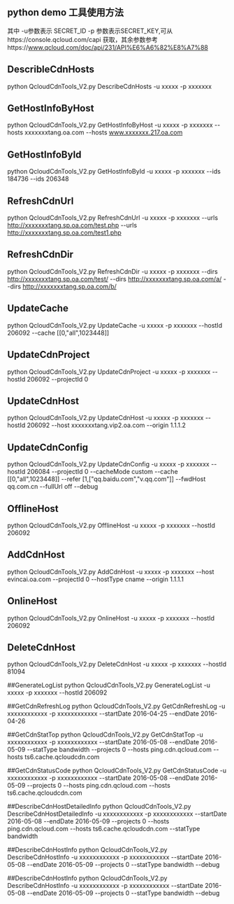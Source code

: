 ## python demo 工具使用方法
其中 -u参数表示 SECRET_ID -p 参数表示SECRET_KEY,可从https://console.qcloud.com/capi 获取，其余参数参考https://www.qcloud.com/doc/api/231/API%E6%A6%82%E8%A7%88

## DescribleCdnHosts
python QcloudCdnTools_V2.py DescribeCdnHosts -u xxxxx -p xxxxxxx

## GetHostInfoByHost
python QcloudCdnTools_V2.py GetHostInfoByHost -u xxxxx -p xxxxxxx --hosts xxxxxxxtang.oa.com --hosts www.xxxxxxx.217.oa.com 

## GetHostInfoById 
python QcloudCdnTools_V2.py GetHostInfoById -u xxxxx -p xxxxxxx --ids 184736 --ids 206348

## RefreshCdnUrl
python QcloudCdnTools_V2.py RefreshCdnUrl -u xxxxx -p xxxxxxx --urls http://xxxxxxxtang.sp.oa.com/test.php --urls http://xxxxxxxtang.sp.oa.com/test1.php 
 
## RefreshCdnDir
python QcloudCdnTools_V2.py RefreshCdnDir -u xxxxx -p xxxxxxx --dirs http://xxxxxxxtang.sp.oa.com/test/ --dirs http://xxxxxxxtang.sp.oa.com/a/ --dirs http://xxxxxxxtang.sp.oa.com/b/ 

## UpdateCache 
python QcloudCdnTools_V2.py UpdateCache -u xxxxx -p xxxxxxx  --hostId 206092 --cache [[0,\"all\",1023448]]

## UpdateCdnProject
python QcloudCdnTools_V2.py UpdateCdnProject -u xxxxx -p xxxxxxx  --hostId 206092 --projectId 0

## UpdateCdnHost
python QcloudCdnTools_V2.py UpdateCdnHost -u xxxxx -p xxxxxxx  --hostId 206092 --host xxxxxxxtang.vip2.oa.com --origin 1.1.1.2

## UpdateCdnConfig
python QcloudCdnTools_V2.py UpdateCdnConfig -u xxxxx -p xxxxxxx  --hostId 206084 --projectId 0 --cacheMode custom --cache  [[0,\"all\",1023448]] --refer [1,[\"qq.baidu.com\",\"v.qq.com\"]] --fwdHost qq.com.cn --fullUrl off --debug

## OfflineHost
python QcloudCdnTools_V2.py OfflineHost -u xxxxx -p xxxxxxx  --hostId 206092

## AddCdnHost
python QcloudCdnTools_V2.py AddCdnHost -u xxxxx -p xxxxxxx  --host evincai.oa.com --projectId 0 --hostType cname --origin 1.1.1.1

## OnlineHost
python QcloudCdnTools_V2.py OnlineHost -u xxxxx -p xxxxxxx  --hostId 206092


## DeleteCdnHost
python QcloudCdnTools_V2.py DeleteCdnHost -u xxxxx -p xxxxxxx  --hostId 81094

##GenerateLogList
python QcloudCdnTools_V2.py GenerateLogList -u xxxxx -p xxxxxxx  --hostId 206092

##GetCdnRefreshLog
python QcloudCdnTools_V2.py GetCdnRefreshLog -u xxxxxxxxxxxx -p xxxxxxxxxxxx  --startDate 2016-04-25 --endDate 2016-04-26

##GetCdnStatTop
python QcloudCdnTools_V2.py GetCdnStatTop -u xxxxxxxxxxxx -p xxxxxxxxxxxx  --startDate 2016-05-08 --endDate 2016-05-09 --statType bandwidth --projects 0 --hosts ping.cdn.qcloud.com --hosts ts6.cache.qcloudcdn.com

##GetCdnStatusCode
python QcloudCdnTools_V2.py GetCdnStatusCode -u xxxxxxxxxxxx -p xxxxxxxxxxxx  --startDate 2016-05-08 --endDate 2016-05-09 --projects 0 --hosts ping.cdn.qcloud.com --hosts ts6.cache.qcloudcdn.com

##DescribeCdnHostDetailedInfo
python QcloudCdnTools_V2.py DescribeCdnHostDetailedInfo -u xxxxxxxxxxxx -p xxxxxxxxxxxx  --startDate 2016-05-08 --endDate 2016-05-09 --projects 0 --hosts ping.cdn.qcloud.com --hosts ts6.cache.qcloudcdn.com  --statType bandwidth

##DescribeCdnHostInfo
python QcloudCdnTools_V2.py DescribeCdnHostInfo -u xxxxxxxxxxxx -p xxxxxxxxxxxx  --startDate 2016-05-08 --endDate 2016-05-09  --projects 0  --statType bandwidth  --debug

##DescribeCdnHostInfo
python QcloudCdnTools_V2.py DescribeCdnHostInfo -u xxxxxxxxxxxx -p xxxxxxxxxxxx  --startDate 2016-05-08 --endDate 2016-05-09  --projects 0  --statType bandwidth  --debug
